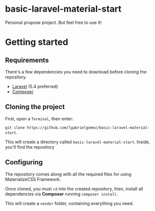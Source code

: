 # basic-laravel-material-start
Personal prupose project. But feel free to use it!

# Getting started

## Requirements
There's a few dependencies you need to download before cloning the repository.
  * [Laravel](https://laravel.com) (5.4 preferred)
  * [Composer](https://getcomposer.org/download/)

## Cloning the project
First, open a `Terminal`, then enter:

`git clone https://github.com/lgabrielgomez/basic-laravel-material-start`.

This will create a directory called `basic-laravel-material-start`. Inside, you'll find the repository

## Configuring
The repository comes along with all the required files for using MaterializeCSS Framework.

Once cloned, you must `cd` into the created repository, then, install all dependencies via **Composer** running `composer install`.

This will create a `vendor` folder, containing everything you need.
